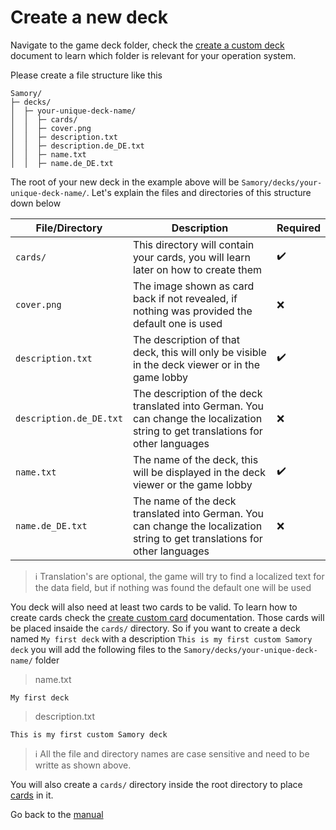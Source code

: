 # Create a new deck

Navigate to the game deck folder, check the [create a custom deck][create-custom-deck] document to learn which folder is relevant for your operation system.

Please create a file structure like this

```
Samory/
├─ decks/
│  ├─ your-unique-deck-name/
│  │  ├─ cards/
│  │  ├─ cover.png
│  │  ├─ description.txt
│  │  ├─ description.de_DE.txt
│  │  ├─ name.txt
│  │  ├─ name.de_DE.txt
```

The root of your new deck in the example above will be `Samory/decks/your-unique-deck-name/`.
Let's explain the files and directories of this structure down below

| File/Directory          | Description                                                                                                                        | Required           |
| ----------------------- | ---------------------------------------------------------------------------------------------------------------------------------- | ------------------ |
| `cards/`                 | This directory will contain your cards, you will learn later on how to create them                                                 | :heavy_check_mark: |
| `cover.png`             | The image shown as card back if not revealed, if nothing was provided the default one is used                                      | :x:                |
| `description.txt`       | The description of that deck, this will only be visible in the deck viewer or in the game lobby                                    | :heavy_check_mark: |
| `description.de_DE.txt` | The description of the deck translated into German. You can change the localization string to get translations for other languages | :x:                |
| `name.txt`              | The name of the deck, this will be displayed in the deck viewer or the game lobby                                                  | :heavy_check_mark: |
| `name.de_DE.txt`        | The name of the deck translated into German. You can change the localization string to get translations for other languages        | :x:                |

>:information_source: Translation's are optional, the game will try to find a localized text for the data field, but if nothing was found the default one will be used

You deck will also need at least two cards to be valid. To learn how to create cards check the [create custom card][create-custom-cards] documentation. Those cards will be placed insaide the `cards/` directory. So if you want to create a deck named `My first deck` with a description `This is my first custom Samory deck` you will add the following files to the `Samory/decks/your-unique-deck-name/` folder


>name.txt
```
My first deck
```

>description.txt
```
This is my first custom Samory deck
```

>:information_source: All the file and directory names are case sensitive and need to be writte as shown above.

You will also create a `cards/` directory inside the root directory to place [cards][create-custom-cards] in it.

Go back to the [manual][manual-entry]


[create-custom-cards]: ./create-custom-card.md
[create-custom-deck]: ./index.md
[manual-entry]: ../../README.md